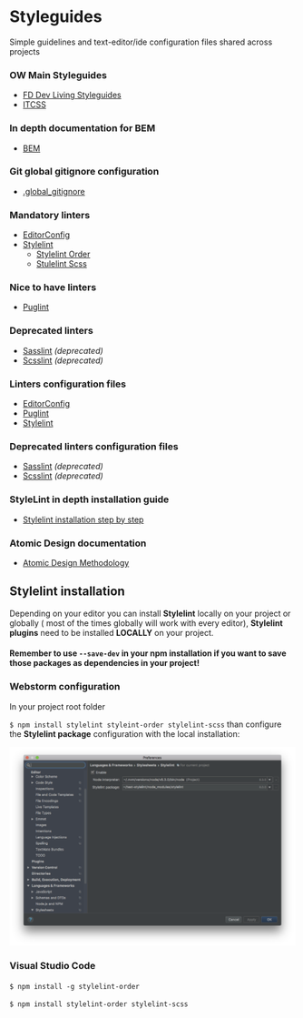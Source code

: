 # Styleguides
Simple guidelines and text-editor/ide configuration files shared across projects

### OW Main Styleguides
- [FD Dev Living Styleguides](frontend-styleguides.md)
- [ITCSS](https://speakerdeck.com/dafed/managing-css-projects-with-itcss)

### In depth documentation for BEM
- [BEM](https://en.bem.info/methodology/quick-start/)

### Git global **gitignore** configuration
- [.global_gitignore](https://raw.githubusercontent.com/Objectway/styleguides/master/.gitignore_global)

### Mandatory linters
- [EditorConfig](http://editorconfig.org)
- [Stylelint](https://github.com/stylelint/stylelint)
  - [Stylelint Order](https://github.com/hudochenkov/stylelint-order)
  - [Stulelint Scss](https://github.com/kristerkari/stylelint-scss)

### Nice to have linters
- [Puglint](https://github.com/pugjs/pug-lint)

### Deprecated linters
- [Sasslint](https://www.npmjs.com/package/sass-lint) *(deprecated)*
- [Scsslint](https://github.com/brigade/scss-lint) *(deprecated)*

### Linters configuration files
- [EditorConfig](.editorconfig)
- [Puglint](.pug-lintrc)
- [Stylelint](.stylelintrc)

### Deprecated linters configuration files
- [Sasslint](.sass-lint.yml) *(deprecated)*
- [Scsslint](.scss-lint.yml) *(deprecated)*

### StyleLint in depth installation guide
- [Stylelint installation step by step](stylelint-installation.md)

### Atomic Design documentation
- [Atomic Design Methodology](http://atomicdesign.bradfrost.com/chapter-2/)

## Stylelint installation

Depending on your editor you can install **Stylelint** locally on your project or globally ( most of the times globally will work with every editor), **Stylelint plugins** need to be installed **LOCALLY** on your project.

#### Remember to use `--save-dev` in your npm installation if you want to save those packages as dependencies in your project!

### Webstorm configuration

In your project root folder

`$ npm install stylelint styleint-order stylelint-scss` than configure the **Stylelint package** configuration with the local installation:

![Webstorm configuration](./media/webstorm.png)


### Visual Studio Code

`$ npm install -g stylelint-order`

`$ npm install stylelint-order stylelint-scss`
